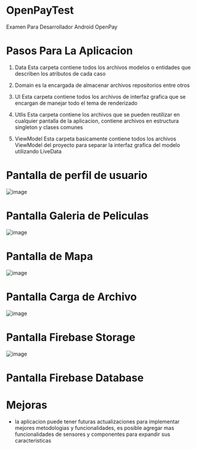 # OpenPayTest
Examen Para Desarrollador Android OpenPay

# Pasos Para La Aplicacion
1) Data
Esta carpeta contiene todos los archivos modelos o entidades que describen los atributos de cada caso

3) Domain
es la encargada de almacenar archivos repositorios entre otros

5) UI
Esta carpeta contiene todos los archivos de interfaz grafica que se encargan de manejar todo el tema de renderizado

7) Utlis
Esta carpeta contiene los archivos que se pueden reutilizar en cualquier pantalla de la aplicacion, contiene archivos en estructura singleton y clases comunes

8) ViewModel
Esta carpeta basicamente contiene todos los archivos ViewModel del proyecto para separar la interfaz grafica del modelo utilizando LiveData
  
# Pantalla de perfil de usuario
![image](https://github.com/Ferni114/OpenPayTest/assets/124121701/5001cbd8-3757-4e92-a4af-e80e29f8535c)

# Pantalla Galeria de Peliculas
![image](https://github.com/Ferni114/OpenPayTest/assets/124121701/864bf07b-7fb8-40be-a5a1-f90828c4d17a)

# Pantalla de Mapa
![image](https://github.com/Ferni114/OpenPayTest/assets/124121701/f9e1a489-d8b5-4fa6-ba32-20371fb8732b)

# Pantalla Carga de Archivo
![image](https://github.com/Ferni114/OpenPayTest/assets/124121701/f2b852d9-997e-4e0b-9993-f962ee4a548b)


# Pantalla Firebase Storage
![image](https://github.com/Ferni114/OpenPayTest/assets/124121701/82ec5168-d29f-4ad9-87aa-02e19156c9df)

# Pantalla Firebase Database





# Mejoras
* la aplicacion puede tener futuras actualizaciones para implementar mejores metodologias y funcionalidades, es posible agregar mas funcionalidades de sensores y componentes para expandir sus caracteristicas
 
